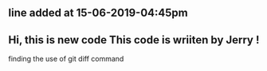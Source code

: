 
line added at 15-06-2019-04:45pm
------------------
Hi, this is new code
This code is wriiten by Jerry !
-----------------------------

finding the use of git diff command
